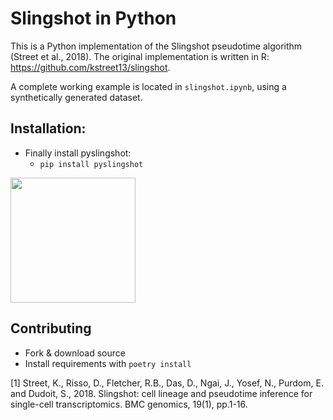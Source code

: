 # Slingshot in Python

This is a Python implementation of the Slingshot pseudotime algorithm (Street et al., 2018). 
The original implementation is written in R: https://github.com/kstreet13/slingshot.

A complete working example is located in `slingshot.ipynb`, using a synthetically generated dataset.

## Installation: 


- Finally install pyslingshot:
  - `pip install pyslingshot`

<img src=readme_example.png height="200">

## Contributing

- Fork & download source
- Install requirements with `poetry install`

[1] Street, K., Risso, D., Fletcher, R.B., Das, D., Ngai, J., Yosef, N., Purdom, E. and Dudoit, S., 2018. Slingshot: cell lineage and pseudotime inference for single-cell transcriptomics. BMC genomics, 19(1), pp.1-16.
